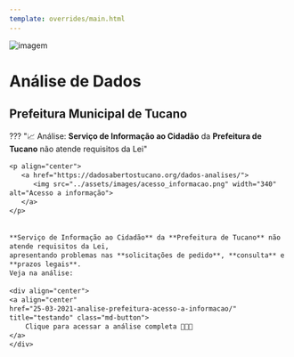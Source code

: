 ```yaml
---
template: overrides/main.html
---
```

![imagem](https://dadosabertostucano.org/assets/images/logo-dados-abertos.png)

# Análise de Dados 


## Prefeitura Municipal de Tucano 

??? "📈 Análise: **Serviço de Informação ao Cidadão** da **Prefeitura de Tucano** não atende requisitos da Lei"

    <p align="center">
       <a href="https://dadosabertostucano.org/dados-analises/">
          <img src="../assets/images/acesso_informacao.png" width="340" alt="Acesso a informação">
       </a>
    </p>


    **Serviço de Informação ao Cidadão** da **Prefeitura de Tucano** não atende requisitos da Lei,
    apresentando problemas nas **solicitações de pedido**, **consulta** e **prazos legais**.
    Veja na análise: 

    <div align="center">
    <a align="center"
    href="25-03-2021-analise-prefeitura-acesso-a-informacao/"
    title="testando" class="md-button">
        Clique para acessar a análise completa 👩🏻‍💻
    </a>
    </div>


<!--

🎶

## Câmara Municipal de Vereadores de Tucano

??? "📈 Análise: Meio eletrônico de **acesso à informação** da Câmara Municipal de Vereadores não funciona"

    <p align="center">
       <a href="https://dadosabertostucano.org/dados-analises/">
          <img src="../assets/images/acesso_informacao.png" width="340" alt="Acesso a informação">
       </a>
    </p>

    A Câmara Municipal de Vereadores de Tucano, Bahia, não fornce meio eletônico que funcione para
    solicitações de **acesso à informação** com base no seu **Serviço de Informação ao cidadão (e-SIC)**.
    Veja na análise: 

    <div align="center">
    <a align="center"
    href="20-03-2021-analise-camara-acesso-a-informacao/"
    title="testando" class="md-button">
        Clique para acessar a análise completa 👩🏻‍💻
    </a>
    </div>




!!! note

    Lorem ipsum dolor sit amet, consectetur adipiscing elit. Nulla et
    euismod nulla. Curabitur feugiat, tortor non consequat finibus, justo
    purus auctor massa, nec semper lorem quam in massa.

!!! abstract

    Lorem ipsum dolor sit amet, consectetur adipiscing elit. Nulla et
    euismod nulla. Curabitur feugiat, tortor non consequat finibus, justo
    purus auctor massa, nec semper lorem quam in massa.


!!! info

    Lorem ipsum dolor sit amet, consectetur adipiscing elit. Nulla et
    euismod nulla. Curabitur feugiat, tortor non consequat finibus, justo
    purus auctor massa, nec semper lorem quam in massa.

!!! tip

    Lorem ipsum dolor sit amet, consectetur adipiscing elit. Nulla et
    euismod nulla. Curabitur feugiat, tortor non consequat finibus, justo
    purus auctor massa, nec semper lorem quam in massa.


!!! success

    Lorem ipsum dolor sit amet, consectetur adipiscing elit. Nulla et
    euismod nulla. Curabitur feugiat, tortor non consequat finibus, justo
    purus auctor massa, nec semper lorem quam in massa.


!!! question

    Lorem ipsum dolor sit amet, consectetur adipiscing elit. Nulla et
    euismod nulla. Curabitur feugiat, tortor non consequat finibus, justo
    purus auctor massa, nec semper lorem quam in massa.

!!! warning

    Lorem ipsum dolor sit amet, consectetur adipiscing elit. Nulla et
    euismod nulla. Curabitur feugiat, tortor non consequat finibus, justo
    purus auctor massa, nec semper lorem quam in massa.


!!! failure

    Lorem ipsum dolor sit amet, consectetur adipiscing elit. Nulla et
    euismod nulla. Curabitur feugiat, tortor non consequat finibus, justo
    purus auctor massa, nec semper lorem quam in massa.


!!! danger

    Lorem ipsum dolor sit amet, consectetur adipiscing elit. Nulla et
    euismod nulla. Curabitur feugiat, tortor non consequat finibus, justo
    purus auctor massa, nec semper lorem quam in massa.


!!! bug

    Lorem ipsum dolor sit amet, consectetur adipiscing elit. Nulla et
    euismod nulla. Curabitur feugiat, tortor non consequat finibus, justo
    purus auctor massa, nec semper lorem quam in massa.


!!! example

    Lorem ipsum dolor sit amet, consectetur adipiscing elit. Nulla et
    euismod nulla. Curabitur feugiat, tortor non consequat finibus, justo
    purus auctor massa, nec semper lorem quam in massa.


!!! quote

    Lorem ipsum dolor sit amet, consectetur adipiscing elit. Nulla et
    euismod nulla. Curabitur feugiat, tortor non consequat finibus, justo
    purus auctor massa, nec semper lorem quam in massa.






<figure>
  <img src="https://dummyimage.com/600x400/eee/aaa" width="300" />
  <figcaption>Image caption</figcaption>
</figure>

<div align="center">
    <a align="center"
    href="https://console.cloud.google.com/bigquery?p=basedosdados&page=project"
    title="testando" class="md-button">
        Clique para acessar o projeto no BigQuery
    </a>
</div>






Lorem ipsum[^1] dolor sit amet, consectetur adipiscing elit.[^2]

[^1]: Lorem ipsum dolor sit amet, consectetur adipiscing elit.

??? note
    Lorem ipsum dolor sit amet, consectetur adipiscing elit. Nulla et euismod
    nulla. Curabitur feugiat, tortor non consequat finibus, justo purus auctor
    massa, nec semper lorem quam in massa.




![](images/bq_access_project.png){ width=100% }

<strong
style="color:red">*datasets*</strong>

!!! Warning "Caso não apareçam as tabelas nos *datasets* do projeto na 1ª vez que você acessar, atualize a página."


### Exemplo: Qual a evolução do PIB per capita de todos os municípios? 📈


!!! Tip "Dica"
    Clicando no botão `🔍 Consultar tabela/Query View`, o BigQuery cria
    automaticamente a estrutura básica da sua query em `Query Editor/Editor
    de consultas` - basta você completar com os campos e filtros que achar necessários.

!!! Info "Caso sua base já esteja listada, basta marcar seu usuário do Github na coluna `Pessoa responsável`."

 -->
